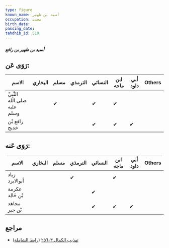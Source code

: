 ```yaml
---
type: figure
known_name: أسيد بن ظهير
occupation: محدث
birth_date:
passing_date:
tahdhib_id: 519
---
```

##### أسيد بن ظهير بن رافع

## رَوَى عَن:
| الاسم                         | البخاري | مسلم | الترمذي | النسائي | ابن ماجه | أبي داود | Others |
| ----------------------------- | ------- | ---- | ------- | ------- | -------- | -------- | ------ |
| النَّبِيِّ صلى الله عليه وسلم |         | ✔    |         | ✔       | ✔        |          |        |
| رافع بْن خديج                 |         |      |         | ✔       | ✔        | ✔        |        |
## رَوَى عَنه:
| الاسم            | البخاري | مسلم | الترمذي | النسائي | ابن ماجه | أبي داود | Others |
| ---------------- | ------- | ---- | ------- | ------- | -------- | -------- | ------ |
| زياد أبوالابرد   |         |      | ✔       |         | ✔        |          |        |
| عكرمة بْن خَالِد |         |      |         | ✔       |          |          |        |
| مجاهد بْن جبر    |         |      |         | ✔       | ✔        | ✔        |        |
## مراجع
- [تهذيب الكمال ٣-٢٥٦](obsidian://open?vault=Tahdhib-al-Kamal&file=Figures/٥١٩-أسيد%20بن%20ظهير%20بن%20رافع) ([رابط الشاملة](https://shamela.ws/book/3722/1270))